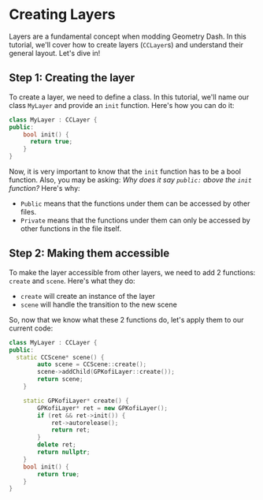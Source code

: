 # Creating Layers

Layers are a fundamental concept when modding Geometry Dash. In this tutorial, we'll cover how to create layers (`CCLayer`s) and understand their general layout. Let's dive in!

## Step 1: Creating the layer

To create a layer, we need to define a class. In this tutorial, we'll name our class `MyLayer` and provide an `init` function. Here's how you can do it:

```cpp
class MyLayer : CCLayer {
public:
    bool init() {
      return true;
    }
}
```

Now, it is very important to know that the `init` function has to be a bool function. Also, you may be asking: *Why does it say `public:` above the `init` function?* Here's why:

- `Public` means that the functions under them can be accessed by other files.
- `Private` means that the functions under them can only be accessed by other functions in the file itself.

## Step 2: Making them accessible

To make the layer accessible from other layers, we need to add 2 functions: `create` and `scene`. Here's what they do:

- `create` will create an instance of the layer
- `scene` will handle the transition to the new scene

So, now that we know what these 2 functions do, let's apply them to our current code:

```cpp
class MyLayer : CCLayer {
public:
  static CCScene* scene() {
        auto scene = CCScene::create();
        scene->addChild(GPKofiLayer::create());
        return scene;
    }

    static GPKofiLayer* create() {
        GPKofiLayer* ret = new GPKofiLayer();
        if (ret && ret->init()) {
            ret->autorelease();
            return ret;
        }
        delete ret;
        return nullptr;
    }
    bool init() {
        return true;
    }
}
```